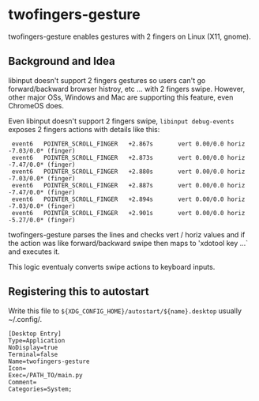# twofingers-gesture
twofingers-gesture enables gestures with 2 fingers on Linux (X11, gnome).

## Background and Idea
libinput doesn't support 2 fingers gestures so users can't go forward/backward browser histroy, etc ... with 2 fingers swipe.
However, other major OSs, Windows and Mac are supporting this feature, even ChromeOS does.

Even libinput doesn't support 2 fingers swipe, `libinput debug-events` exposes 2 fingers actions with details like this:
```
 event6   POINTER_SCROLL_FINGER   +2.867s       vert 0.00/0.0 horiz -7.03/0.0* (finger)
 event6   POINTER_SCROLL_FINGER   +2.873s       vert 0.00/0.0 horiz -7.47/0.0* (finger)
 event6   POINTER_SCROLL_FINGER   +2.880s       vert 0.00/0.0 horiz -7.03/0.0* (finger)
 event6   POINTER_SCROLL_FINGER   +2.887s       vert 0.00/0.0 horiz -7.47/0.0* (finger)
 event6   POINTER_SCROLL_FINGER   +2.894s       vert 0.00/0.0 horiz -7.03/0.0* (finger)
 event6   POINTER_SCROLL_FINGER   +2.901s       vert 0.00/0.0 horiz -5.27/0.0* (finger)
```

twofingers-gesture parses the lines and checks vert / horiz values and if the action was like forward/backward swipe then maps to 'xdotool key ...` and executes it.

This logic eventualy converts swipe actions to keyboard inputs.


## Registering this to autostart
Write this file to `${XDG_CONFIG_HOME}/autostart/${name}.desktop` usually ~/.config/.

```
[Desktop Entry]
Type=Application
NoDisplay=true
Terminal=false
Name=twofingers-gesture
Icon=
Exec=/PATH_TO/main.py
Comment=
Categories=System;
```
